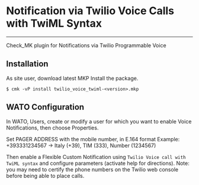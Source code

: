 # Notification via Twilio Voice Calls with TwiML Syntax #
---------------------------------------------------------

Check_MK plugin for Notifications via Twilio Programmable Voice


## Installation ##

As site user, download latest MKP
Install the package.

    $ cmk -vP install twilio_voice_twiml-<version>.mkp


## WATO Configuration ##

In WATO, Users, create or modify a user for which you want to enable Voice Notifications, then choose Properties.

Set PAGER ADDRESS with the mobile number, in E.164 format
Example: +393331234567
-> Italy (+39), TIM (333), Number (1234567)


Then enable a Flexible Custom Notification using `Twilio Voice call with TwiML syntax` and configure parameters (activate help for directions).
Note: you may need to certify the phone numbers on the Twilio web console before being able to place calls.